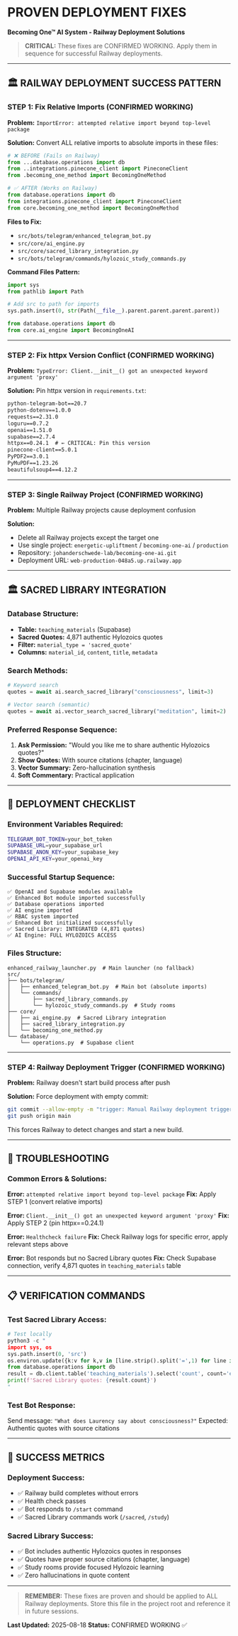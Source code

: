 # PROVEN DEPLOYMENT FIXES
**Becoming One™ AI System - Railway Deployment Solutions**

> **CRITICAL:** These fixes are CONFIRMED WORKING. Apply them in sequence for successful Railway deployments.

---

## 🏛️ **RAILWAY DEPLOYMENT SUCCESS PATTERN**

### **STEP 1: Fix Relative Imports (CONFIRMED WORKING)**
**Problem:** `ImportError: attempted relative import beyond top-level package`

**Solution:** Convert ALL relative imports to absolute imports in these files:

```python
# ❌ BEFORE (Fails on Railway)
from ...database.operations import db
from ..integrations.pinecone_client import PineconeClient
from .becoming_one_method import BecomingOneMethod

# ✅ AFTER (Works on Railway)  
from database.operations import db
from integrations.pinecone_client import PineconeClient
from core.becoming_one_method import BecomingOneMethod
```

**Files to Fix:**
- `src/bots/telegram/enhanced_telegram_bot.py`
- `src/core/ai_engine.py`
- `src/core/sacred_library_integration.py`
- `src/bots/telegram/commands/hylozoic_study_commands.py`

**Command Files Pattern:**
```python
import sys
from pathlib import Path

# Add src to path for imports
sys.path.insert(0, str(Path(__file__).parent.parent.parent.parent))

from database.operations import db
from core.ai_engine import BecomingOneAI
```

---

### **STEP 2: Fix httpx Version Conflict (CONFIRMED WORKING)**
**Problem:** `TypeError: Client.__init__() got an unexpected keyword argument 'proxy'`

**Solution:** Pin httpx version in `requirements.txt`:

```txt
python-telegram-bot==20.7
python-dotenv==1.0.0
requests==2.31.0
loguru==0.7.2
openai==1.51.0
supabase==2.7.4
httpx==0.24.1  # ← CRITICAL: Pin this version
pinecone-client==5.0.1
PyPDF2==3.0.1
PyMuPDF==1.23.26
beautifulsoup4==4.12.2
```

---

### **STEP 3: Single Railway Project (CONFIRMED WORKING)**
**Problem:** Multiple Railway projects cause deployment confusion

**Solution:** 
- Delete all Railway projects except the target one
- Use single project: `energetic-upliftment` / `becoming-one-ai` / `production`
- Repository: `johanderschwede-lab/becoming-one-ai.git`
- Deployment URL: `web-production-048a5.up.railway.app`

---

## 🏛️ **SACRED LIBRARY INTEGRATION**

### **Database Structure:**
- **Table:** `teaching_materials` (Supabase)
- **Sacred Quotes:** 4,871 authentic Hylozoics quotes
- **Filter:** `material_type = 'sacred_quote'`
- **Columns:** `material_id`, `content`, `title`, `metadata`

### **Search Methods:**
```python
# Keyword search
quotes = await ai.search_sacred_library("consciousness", limit=3)

# Vector search (semantic)
quotes = await ai.vector_search_sacred_library("meditation", limit=2)
```

### **Preferred Response Sequence:**
1. **Ask Permission:** "Would you like me to share authentic Hylozoics quotes?"
2. **Show Quotes:** With source citations (chapter, language)
3. **Vector Summary:** Zero-hallucination synthesis
4. **Soft Commentary:** Practical application

---

## 🚀 **DEPLOYMENT CHECKLIST**

### **Environment Variables Required:**
```bash
TELEGRAM_BOT_TOKEN=your_bot_token
SUPABASE_URL=your_supabase_url  
SUPABASE_ANON_KEY=your_supabase_key
OPENAI_API_KEY=your_openai_key
```

### **Successful Startup Sequence:**
```
✅ OpenAI and Supabase modules available
✅ Enhanced Bot module imported successfully  
✅ Database operations imported
✅ AI engine imported
✅ RBAC system imported
✅ Enhanced Bot initialized successfully
✅ Sacred Library: INTEGRATED (4,871 quotes)
✅ AI Engine: FULL HYLOZOICS ACCESS
```

### **Files Structure:**
```
enhanced_railway_launcher.py  # Main launcher (no fallback)
src/
├── bots/telegram/
│   ├── enhanced_telegram_bot.py  # Main bot (absolute imports)
│   └── commands/
│       ├── sacred_library_commands.py
│       └── hylozoic_study_commands.py  # Study rooms
├── core/
│   ├── ai_engine.py  # Sacred Library integration
│   ├── sacred_library_integration.py
│   └── becoming_one_method.py
└── database/
    └── operations.py  # Supabase client
```

---

### **STEP 4: Railway Deployment Trigger (CONFIRMED WORKING)**
**Problem:** Railway doesn't start build process after push

**Solution:** Force deployment with empty commit:
```bash
git commit --allow-empty -m "trigger: Manual Railway deployment trigger"
git push origin main
```

This forces Railway to detect changes and start a new build.

---

## 🧠 **TROUBLESHOOTING**

### **Common Errors & Solutions:**

**Error:** `attempted relative import beyond top-level package`
**Fix:** Apply STEP 1 (convert relative imports)

**Error:** `Client.__init__() got an unexpected keyword argument 'proxy'`
**Fix:** Apply STEP 2 (pin httpx==0.24.1)

**Error:** `Healthcheck failure`
**Fix:** Check Railway logs for specific error, apply relevant steps above

**Error:** Bot responds but no Sacred Library quotes
**Fix:** Check Supabase connection, verify 4,871 quotes in `teaching_materials` table

---

## 📋 **VERIFICATION COMMANDS**

### **Test Sacred Library Access:**
```python
# Test locally
python3 -c "
import sys, os
sys.path.insert(0, 'src')
os.environ.update({k:v for k,v in [line.strip().split('=',1) for line in open('config/production.env') if '=' in line and not line.startswith('#')]})
from database.operations import db
result = db.client.table('teaching_materials').select('count', count='exact').eq('material_type', 'sacred_quote').execute()
print(f'Sacred Library quotes: {result.count}')
"
```

### **Test Bot Response:**
Send message: `"What does Laurency say about consciousness?"`
Expected: Authentic quotes with source citations

---

## 🎯 **SUCCESS METRICS**

### **Deployment Success:**
- ✅ Railway build completes without errors
- ✅ Health check passes
- ✅ Bot responds to `/start` command
- ✅ Sacred Library commands work (`/sacred`, `/study`)

### **Sacred Library Success:**
- ✅ Bot includes authentic Hylozoics quotes in responses
- ✅ Quotes have proper source citations (chapter, language)
- ✅ Study rooms provide focused Hylozoic learning
- ✅ Zero hallucinations in quote content

---

> **REMEMBER:** These fixes are proven and should be applied to ALL Railway deployments. Store this file in the project root and reference it in future sessions.

**Last Updated:** 2025-08-18
**Status:** CONFIRMED WORKING ✅
